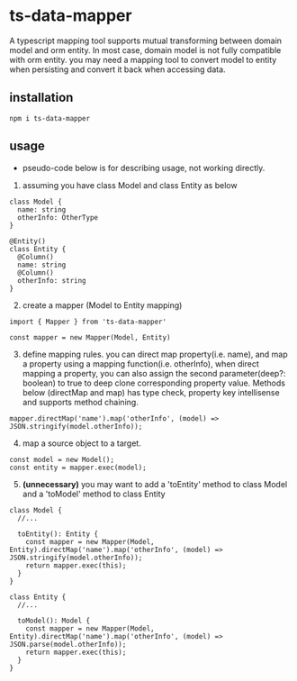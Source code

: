 # ts-data-mapper

A typescript mapping tool supports mutual transforming between domain model and orm entity.
In most case, domain model is not fully compatible with orm entity. you may need a mapping tool to convert model to entity when persisting and convert it back when accessing data.

## installation
```
npm i ts-data-mapper
```

## usage
- pseudo-code below is for describing usage, not working directly. 
1. assuming you have class Model and class Entity as below
```
class Model {
  name: string
  otherInfo: OtherType
}

@Entity()
class Entity {
  @Column()
  name: string
  @Column()
  otherInfo: string
}
```
2. create a mapper (Model to Entity mapping)
```
import { Mapper } from 'ts-data-mapper'

const mapper = new Mapper(Model, Entity)
```
3. define mapping rules. you can direct map property(i.e. name), and map a property using a mapping function(i.e. otherInfo), when direct mapping a property, you can also assign the second parameter(deep?: boolean) to true to deep clone corresponding property value. Methods below (directMap and map) has type check, property key intellisense and supports method chaining.
```
mapper.directMap('name').map('otherInfo', (model) => JSON.stringify(model.otherInfo));
```
4. map a source object to a target.
```
const model = new Model();
const entity = mapper.exec(model);
```
5. **(unnecessary)** you may want to add a 'toEntity' method to class Model and a 'toModel' method to class Entity
```
class Model {
  //...

  toEntity(): Entity {
    const mapper = new Mapper(Model, Entity).directMap('name').map('otherInfo', (model) => JSON.stringify(model.otherInfo));
    return mapper.exec(this);
  }
}

class Entity {
  //...

  toModel(): Model {
    const mapper = new Mapper(Model, Entity).directMap('name').map('otherInfo', (model) => JSON.parse(model.otherInfo));
    return mapper.exec(this);
  }
}
```